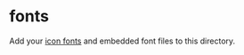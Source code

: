 # fonts
Add your [icon fonts](http://gomakethings.com/icon-fonts/) and embedded font files to this directory.

